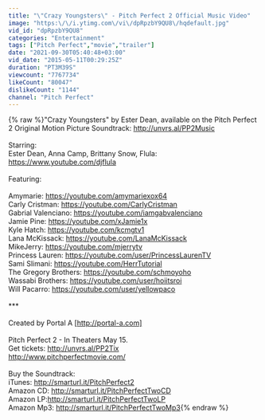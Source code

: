 ```yaml
---
title: "\"Crazy Youngsters\" - Pitch Perfect 2 Official Music Video"
image: "https:\/\/i.ytimg.com\/vi\/dpRpzbY9QU8\/hqdefault.jpg"
vid_id: "dpRpzbY9QU8"
categories: "Entertainment"
tags: ["Pitch Perfect","movie","trailer"]
date: "2021-09-30T05:40:48+03:00"
vid_date: "2015-05-11T00:29:25Z"
duration: "PT3M39S"
viewcount: "7767734"
likeCount: "80047"
dislikeCount: "1144"
channel: "Pitch Perfect"
---
```

{% raw %}&quot;Crazy Youngsters&quot; by Ester Dean, available on the Pitch Perfect 2 Original Motion Picture Soundtrack: <a rel="nofollow" target="blank" href="http://unvrs.al/PP2Music">http://unvrs.al/PP2Music</a><br /><br />Starring:<br />Ester Dean, Anna Camp, Brittany Snow, Flula: <a rel="nofollow" target="blank" href="https://www.youtube.com/djflula">https://www.youtube.com/djflula</a><br /><br />Featuring:<br /><br />Amymarie: <a rel="nofollow" target="blank" href="https://youtube.com/amymariexox64">https://youtube.com/amymariexox64</a><br />Carly Cristman: <a rel="nofollow" target="blank" href="https://youtube.com/CarlyCristman">https://youtube.com/CarlyCristman</a><br />Gabrial Valenciano: <a rel="nofollow" target="blank" href="https://youtube.com/iamgabvalenciano">https://youtube.com/iamgabvalenciano</a><br />Jamie Pine: <a rel="nofollow" target="blank" href="https://youtube.com/xJamie1x">https://youtube.com/xJamie1x</a><br />Kyle Hatch: <a rel="nofollow" target="blank" href="https://youtube.com/kcmgtv1">https://youtube.com/kcmgtv1</a><br />Lana McKissack: <a rel="nofollow" target="blank" href="https://youtube.com/LanaMcKissack">https://youtube.com/LanaMcKissack</a><br />MikeJerry: <a rel="nofollow" target="blank" href="https://youtube.com/mjerrytv">https://youtube.com/mjerrytv</a><br />Princess Lauren: <a rel="nofollow" target="blank" href="https://youtube.com/user/PrincessLaurenTV">https://youtube.com/user/PrincessLaurenTV</a><br />Sami Slimani: <a rel="nofollow" target="blank" href="https://youtube.com/HerrTutorial">https://youtube.com/HerrTutorial</a><br />The Gregory Brothers: <a rel="nofollow" target="blank" href="https://youtube.com/schmoyoho">https://youtube.com/schmoyoho</a><br />Wassabi Brothers: <a rel="nofollow" target="blank" href="https://youtube.com/user/hoiitsroi">https://youtube.com/user/hoiitsroi</a><br />Will Pacarro: <a rel="nofollow" target="blank" href="https://youtube.com/user/yellowpaco">https://youtube.com/user/yellowpaco</a><br /><br />***<br /><br />Created by Portal A [<a rel="nofollow" target="blank" href="http://portal-a.com]">http://portal-a.com]</a><br /><br />Pitch Perfect 2 - In Theaters May 15. <br />Get tickets: <a rel="nofollow" target="blank" href="http://unvrs.al/PP2Tix">http://unvrs.al/PP2Tix</a><br /><a rel="nofollow" target="blank" href="http://www.pitchperfectmovie.com/">http://www.pitchperfectmovie.com/</a><br /><br />Buy the Soundtrack:<br />iTunes: <a rel="nofollow" target="blank" href="http://smarturl.it/PitchPerfect2">http://smarturl.it/PitchPerfect2</a><br />Amazon CD: <a rel="nofollow" target="blank" href="http://smarturl.it/PitchPerfectTwoCD">http://smarturl.it/PitchPerfectTwoCD</a><br />Amazon LP:<a rel="nofollow" target="blank" href="http://smarturl.it/PitchPerfectTwoLP">http://smarturl.it/PitchPerfectTwoLP</a><br />Amazon Mp3: <a rel="nofollow" target="blank" href="http://smarturl.it/PitchPerfectTwoMp3">http://smarturl.it/PitchPerfectTwoMp3</a>{% endraw %}
